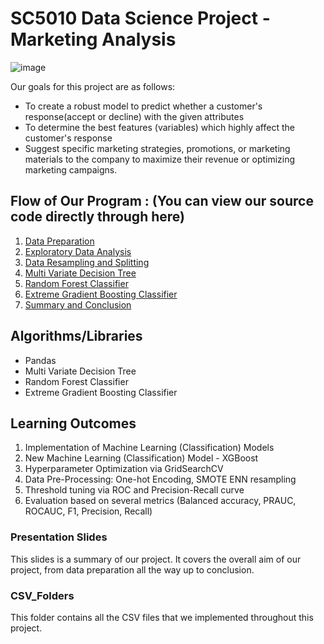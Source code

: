 # SC5010 Data Science Project - Marketing Analysis

![image](https://www.digitalvidya.com/wp-content/uploads/2019/03/Marketing-Analytics.jpg)

Our goals for this project are as follows:

- To create a robust model to predict whether a customer's response(accept or decline) with the given attributes
- To determine the best features (variables) which highly affect the customer's response
- Suggest specific marketing strategies, promotions, or marketing materials to the company to maximize their revenue or optimizing marketing campaigns.

## Flow of Our Program : (You can view our source code directly through here)
1. [Data Preparation](https://github.com/VilanChan666/SC5010/blob/main/Data%20Preparation.ipynb)
2. [Exploratory Data Analysis](https://github.com/VilanChan666/SC5010/blob/main/Exploratory%20Data%20Analysis.ipynb)
3. [Data Resampling and Splitting](https://github.com/VilanChan666/SC5010/blob/main/Data%20Resampling%20and%20Splitting.ipynb)
4. [Multi Variate Decision Tree](https://github.com/VilanChan666/SC5010/blob/main/DecTree.ipynb)
5. [Random Forest Classifier](https://github.com/VilanChan666/SC5010/blob/main/Random%20Forest%20Classifier.ipynb)
5. [Extreme Gradient Boosting Classifier](https://github.com/VilanChan666/SC5010/blob/main/Extreme%20Gradient%20Boosting%20(XGBoost)%20Classifier.ipynb)
5. [Summary and Conclusion](https://github.com/VilanChan666/SC5010/blob/main/Summary%20and%20Conclusions.ipynb)

## Algorithms/Libraries
- Pandas
- Multi Variate Decision Tree 
- Random Forest Classifier
- Extreme Gradient Boosting Classifier

## Learning Outcomes
1. Implementation of Machine Learning (Classification) Models
2. New Machine Learning (Classification) Model - XGBoost
3. Hyperparameter Optimization via GridSearchCV
4. Data Pre-Processing: One-hot Encoding, SMOTE ENN resampling
5. Threshold tuning via ROC and Precision-Recall curve
6. Evaluation based on several metrics (Balanced accuracy, PRAUC, ROCAUC, F1, Precision, Recall)


### Presentation Slides
This slides is a summary of our project. It covers the overall aim of our project, from data preparation all the way up to conclusion.

### CSV_Folders
This folder contains all the CSV files that we implemented throughout this project.


